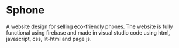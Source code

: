 # Sphone
A website design for selling eco-friendly phones.
The website is fully functional using firebase and made in visual studio code using html, javascript, css, lit-html and page js.
